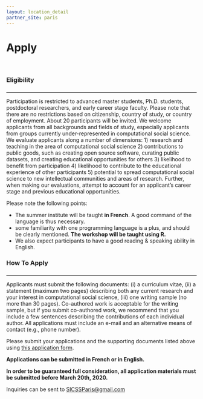 ```yaml
---
layout: location_detail
partner_site: paris
---
```


<h1 class="display-4">Apply</h1>
<br />

### Eligibility
### <a name="eligibility"></a>

---

Participation is restricted to advanced master students, Ph.D. students, postdoctoral researchers, and early career stage faculty. Please note that there are no restrictions based on citizenship, country of study, or country of employment.  About 20 participants will be invited. We welcome applicants from all backgrounds and fields of study, especially applicants from groups currently under-represented in computational social science. We evaluate applicants along a number of dimensions: 1) research and teaching in the area of computational social science 2) contributions to public goods, such as creating open source software, curating public datasets, and creating educational opportunities for others 3) likelihood to benefit from participation 4) likelihood to contribute to the educational experience of other participants 5) potential to spread computational social science to new intellectual communities and areas of research. Further, when making our evaluations, attempt to account for an applicant’s career stage and previous educational opportunities.

Please note the following points: 

- The summer institute will be taught **in French**. A good command of the language is thus necessary.
- some familiarity with one programming language is a plus, and should be clearly mentioned. **The workshop will be taught using R.**
- We also expect participants to have a good reading & speaking ability in English.




### How To Apply
### <a name="how_to_apply"></a>

---

Applicants must submit the following documents: (i) a curriculum vitae, (ii) a statement (maximum two pages) describing both any current research and your interest in computational social science, (iii) one writing sample (no more than 30 pages). Co-authored work is acceptable for the writing sample, but if you submit co-authored work, we recommend that you include a few sentences describing the contributions of each individual author. All applications must include an e-mail and an alternative means of contact (e.g., phone number). 

Please submit your applications and the supporting documents listed above using [this application form](https://forms.gle/arWAQ1KZvv5aiiUQ6).

**Applications can be submitted in French or in English.**

**In order to be guaranteed full consideration, all application materials must be submitted before March 20th, 2020.**

Inquiries can be sent to SICSSParis@gmail.com

